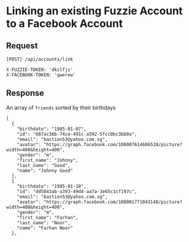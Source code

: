 Linking an existing Fuzzie Account to a Facebook Account
========================================================

Request
-------

```
[POST] /api/accounts/link

X-FUZZIE-TOKEN: 'dkslfjs'
X-FACEBOOK-TOKEN: 'qwerew'

```

Response
--------

An array of `friends` sorted by their birthdays

```
[
  {
    "birthdate": "1985-01-07",
    "id": "687ac36b-74ce-491c-a592-5fcc0bc3bb0a",
    "email": "bastion53@yahoo.com.sg",
    "avatar": "https://graph.facebook.com/100007614606520/picture?width=400&height=400",
    "gender": "m",
    "first_name": "Johnny",
    "last_name": "Good",
    "name": "Johnny Good"
  },
  {
    "birthdate": "1985-01-10",
    "id": "dd5843ab-a393-49d4-aa7a-3e65c1cf197c",
    "email": "bastion53@yahoo.com.sg",
    "avatar": "https://graph.facebook.com/100001771043148/picture?width=400&height=400",
    "gender": "m",
    "first_name": "Farhan",
    "last_name": "Noor",
    "name": "Farhan Noor"
  },
```
